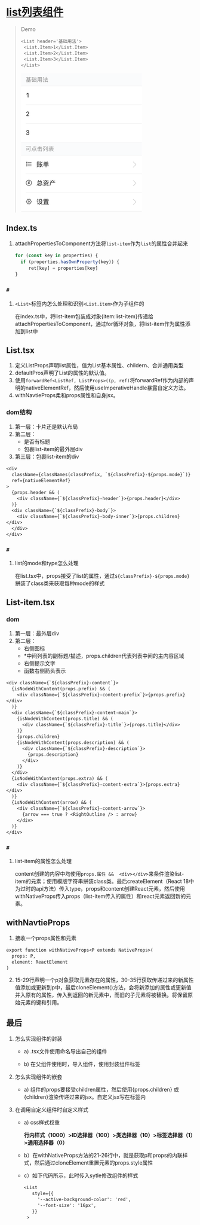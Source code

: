 # [list列表组件](https://github.com/ant-design/ant-design-mobile/tree/master/src/components/list)

>Demo
>
>```tsx
><List header='基础用法'>
>  <List.Item>1</List.Item>
>  <List.Item>2</List.Item>
>  <List.Item>3</List.Item>
></List>
>```
>
>![image-20240425134930796](https://raw.githubusercontent.com/levi33Y/Pictures/main/image-20240425134930796.png)

## Index.ts

1. attachPropertiesToComponent方法将`list-item`作为`list`的属性合并起来

   ```ts
   for (const key in properties) {
     if (properties.hasOwnProperty(key)) {
     	ret[key] = properties[key]
   }
   ```

### `#`

1. `<List>`标签内怎么处理和识别`<List.item>`作为子组件的

   在index.ts中，将list-item包装成对象{item:list-item}传递给attachPropertiesToComponent，通过for循环对象，将list-item作为属性添加到list中

## List.tsx

1. 定义ListProps声明list属性，值为List基本属性、childern、合并通用类型
2. defaultPros声明了List的属性的默认值。
3. 使用`forwardRef<ListRef, ListProps>((p, ref)`将forwardRef作为内部的声明的nativeElementRef，然后使用useImperativeHandle暴露自定义方法。
4. withNavtieProps柔和props属性和自身jsx。

### dom结构

1. 第一层：卡片还是默认布局
2. 第二层：
   - 是否有标题
   - 包裹list-item的最外层div
3. 第三层：包裹list-item的div

```tsx
<div
  className={classNames(classPrefix, `${classPrefix}-${props.mode}`)}
  ref={nativeElementRef}
>
  {props.header && (
    <div className={`${classPrefix}-header`}>{props.header}</div>
  )}
  <div className={`${classPrefix}-body`}>
    <div className={`${classPrefix}-body-inner`}>{props.children}</div>
  </div>
</div>
```

### `#`

1. list的mode和type怎么处理

   在list.tsx中，props接受了list的属性，通过`${classPrefix}-${props.mode}`拼装了class类来获取每种mode的样式



## List-item.tsx

### dom

1. 第一层：最外层div
2. 第二层：
   - 右侧图标
   - *中间列表的副标题/描述，props.children代表列表中间的主内容区域
   - 右侧提示文字
   - 函数右侧箭头表示

```tsx
<div className={`${classPrefix}-content`}>
  {isNodeWithContent(props.prefix) && (
    <div className={`${classPrefix}-content-prefix`}>{props.prefix}</div>
  )}
  <div className={`${classPrefix}-content-main`}>
    {isNodeWithContent(props.title) && (
      <div className={`${classPrefix}-title`}>{props.title}</div>
    )}
    {props.children}
    {isNodeWithContent(props.description) && (
      <div className={`${classPrefix}-description`}>
        {props.description}
      </div>
    )}
  </div>
  {isNodeWithContent(props.extra) && (
    <div className={`${classPrefix}-content-extra`}>{props.extra}</div>
  )}
  {isNodeWithContent(arrow) && (
    <div className={`${classPrefix}-content-arrow`}>
      {arrow === true ? <RightOutline /> : arrow}
    </div>
  )}
</div>
```



### `#`

1. list-item的属性怎么处理

   content创建的内容中均使用`props.属性 &&  <div></div>`来条件渲染list-item的元素；使用模版字符串拼装class类。最后createElement（React 18中为过时的api方法）传入type，props和content创建React元素，然后使用withNativeProps传入props（list-item传入的属性）和react元素返回新的元素。



## withNavtieProps

1. 接收一个props属性和元素

```tsx
export function withNativeProps<P extends NativeProps>(
  props: P,
  element: ReactElement
)
```

2. 15-29行声明一个p对象获取元素存在的属性，30-35行获取传递过来的新属性值添加或更新到p中，最后cloneElement()方法，会将新添加的属性或更新值并入原有的属性，传入到返回的新元素中，而旧的子元素将被替换。将保留原始元素的键和引用。



## 最后

1. 怎么实现组件的封装

   - a) .tsx文件使用命名导出自己的组件

   - b) 在父组件使用时，导入组件，使用封装组件标签

2. 怎么实现组件的嵌套

   - a) 组件的props要接受children属性，然后使用{props.children} 或{children}渲染传递过来的jsx。自定义jsx写在标签内

3. 在调用自定义组件时自定义样式

   - a) css样式权重

     **行内样式（1000）>ID选择器（100）>类选择器（10）>标签选择器（1）>通用选择器（0）**

   - b）在withNativeProps方法的21-26行中，就是获取p和props的内联样式，然后通过cloneElement重置元素的props.style属性

   - c）如下代码所示，此时传入sytle修改组件的样式

     ```tsx
     <List
        style={{
          '--active-background-color': 'red',
          '--font-size': '16px',
        }}
      >
     ```

     

